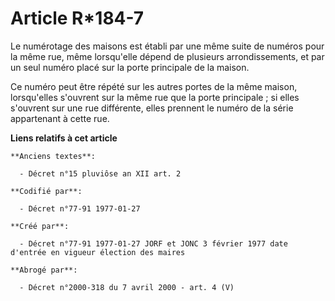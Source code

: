 # Article R*184-7

Le numérotage des maisons est établi par une même suite de numéros pour la même rue, même lorsqu'elle dépend de plusieurs
arrondissements, et par un seul numéro placé sur la porte principale de la maison. 

Ce numéro peut être répété sur les autres portes de la même maison, lorsqu'elles s'ouvrent sur la même rue que la porte
principale ; si elles s'ouvrent sur une rue différente, elles prennent le numéro de la série appartenant à cette rue.

**Liens relatifs à cet article**

	**Anciens textes**:

	  - Décret n°15 pluviôse an XII art. 2

	**Codifié par**:

	  - Décret n°77-91 1977-01-27

	**Créé par**:

	  - Décret n°77-91 1977-01-27 JORF et JONC 3 février 1977 date d'entrée en vigueur élection des maires

	**Abrogé par**:

	  - Décret n°2000-318 du 7 avril 2000 - art. 4 (V)
